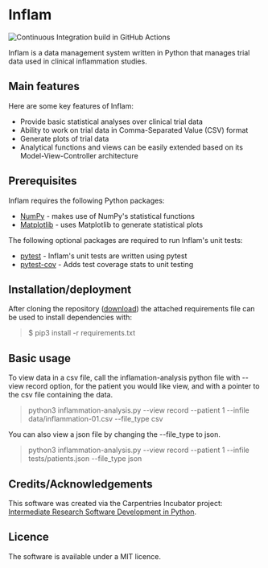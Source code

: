 # Inflam

![Continuous Integration build in GitHub Actions](https://github.com/hangqianjun/python-intermediate-inflammation/workflows/CI/badge.svg?branch=main)

Inflam is a data management system written in Python that manages trial data used in clinical inflammation studies.

## Main features

Here are some key features of Inflam:

- Provide basic statistical analyses over clinical trial data
- Ability to work on trial data in Comma-Separated Value (CSV) format
- Generate plots of trial data
- Analytical functions and views can be easily extended based on its Model-View-Controller architecture

## Prerequisites

Inflam requires the following Python packages:

- [NumPy](https://www.numpy.org/) - makes use of NumPy's statistical functions
- [Matplotlib](https://matplotlib.org/stable/index.html) - uses Matplotlib to generate statistical plots

The following optional packages are required to run Inflam's unit tests:

- [pytest](https://docs.pytest.org/en/stable/) - Inflam's unit tests are written using pytest
- [pytest-cov](https://pypi.org/project/pytest-cov/) - Adds test coverage stats to unit testing

## Installation/deployment

After cloning the repository ([download](https://github.com/hangqianjun/python-intermediate-inflammation.git)) the attached requirements file can be used to install dependencies with:

> $ pip3 install -r requirements.txt

## Basic usage

To view data in a csv file, call the inflamation-analysis python file with --view record option, for the patient you would like view, and with a pointer to the csv file containing the data.

> python3 inflammation-analysis.py --view record --patient 1 --infile data/inflammation-01.csv --file_type csv

You can also view a json file by changing the --file_type to json.

> python3 inflammation-analysis.py --view record --patient 1 --infile tests/patients.json --file_type json

## Credits/Acknowledgements

This software was created via the Carpentries Incubator project: [Intermediate Research Software Development in Python](https://github.com/carpentries-incubator/python-intermediate-development).

## Licence

The software is available under a MIT licence.
